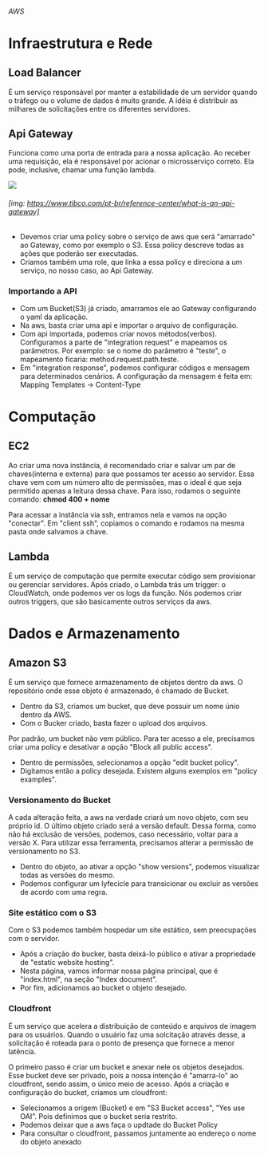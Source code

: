 ###### AWS

# Infraestrutura e Rede

## Load Balancer

É um serviço responsável por manter a estabilidade de um servidor quando o tráfego ou o volume de dados é muito grande. A idéia é distribuir as milhares de solicitações entre os diferentes servidores. 


## Api Gateway

Funciona como uma porta de entrada para a nossa aplicação. Ao receber uma requisição, ela é responsável por acionar o microsserviço correto. Ela pode, inclusive, chamar uma função lambda.

<img src = "https://www.tibco.com/sites/tibco/files/media_entity/2020-05/api-gateway-diagram.svg">

###### [img: https://www.tibco.com/pt-br/reference-center/what-is-an-api-gateway]

* Devemos criar uma policy sobre o serviço de aws que será "amarrado" ao Gateway, como por exemplo o S3. Essa policy descreve todas as ações que poderão ser executadas.
* Criamos também uma role, que linka a essa policy e direciona a um serviço, no nosso caso, ao Api Gateway.

### Importando a API

* Com um Bucket(S3) já criado, amarramos ele ao Gateway configurando o yaml da aplicação.
* Na aws, basta criar uma api e importar o arquivo de configuração.
* Com  api importada, podemos criar novos métodos(verbos). Configuramos a parte de "integration request" e mapeamos os parâmetros. Por exemplo: se o nome do parâmetro é "teste", o mapeamento ficaria: method.request.path.teste.
* Em "integration response", podemos configurar códigos e mensagem para determinados cenários. A configuração da mensagem é feita em: Mapping Templates -> Content-Type






# Computação


## EC2

Ao criar uma nova instância, é recomendado criar e salvar um par de chaves(interna e externa) para que possamos ter acesso ao servidor. Essa chave vem com um número alto de permissões, mas o ideal é que seja permitido apenas a leitura dessa chave. Para isso, rodamos o seguinte comando: **chmod 400 + nome**

Para acessar a instância via ssh, entramos nela e vamos na opção "conectar". Em "client ssh", copiamos o comando e rodamos na mesma pasta onde salvamos a chave.



## Lambda

É um serviço de computação que permite executar código sem provisionar ou gerenciar servidores. Após criado, o Lambda trás um trigger: o CloudWatch, onde podemos ver os logs da função. Nós podemos criar outros triggers, que são basicamente outros serviços da aws.



# Dados e Armazenamento


## Amazon S3

É um serviço que fornece armazenamento de objetos dentro da aws. O repositório onde esse objeto é armazenado, é chamado de Bucket. 

* Dentro da S3, criamos um bucket, que deve possuir um nome únio dentro da AWS.
* Com o Bucker criado, basta fazer o upload dos arquivos.

Por padrão, um bucket não vem público. Para ter acesso a ele, precisamos criar uma policy e desativar a opção "Block all public access".

* Dentro de permissões, selecionamos a opção "edit bucket policy".
* Digitamos então a policy desejada. Existem alguns exemplos em "policy examples".

### Versionamento do Bucket

A cada alteração feita, a aws na verdade criará um novo objeto, com seu próprio id. O último objeto criado será a versão default. Dessa forma, como não há exclusão de versões, podemos, caso necessário, voltar para a versão X. Para utilizar essa ferramenta, precisamos alterar a permissão de versionamento no S3. 

* Dentro do objeto, ao ativar a opção "show versions", podemos visualizar todas as versões do mesmo.
* Podemos configurar um lyfecicle para transicionar ou excluir as versões de acordo com uma regra.

### Site estático com o S3

Com o S3 podemos também hospedar um site estático, sem preocupações com o servidor. 

* Após a criação do bucker, basta deixá-lo público e ativar a propriedade de "estatic website hosting".
* Nesta página, vamos informar nossa página principal, que é "index.html", na seção "Index document".
* Por fim, adicionamos ao bucket o objeto desejado.

### Cloudfront

É um serviço que acelera a distribuição de conteúdo e arquivos de imagem para os usuários. Quando o usuário faz uma solcitação através desse, a solicitação é roteada para o ponto de presença que fornece a menor latência.

O primeiro passo é criar um bucket e anexar nele os objetos desejados. Esse bucket deve ser privado, pois a nossa intenção é "amarra-lo" ao cloudfront, sendo assim, o único meio de acesso. Após a criação e configuração do bucket, criamos um cloudfront:

* Selecionamos a origem (Bucket) e em "S3 Bucket access", "Yes use OAI". Pois definimos que o bucket seria restrito.
* Podemos deixar que a aws faça o updtade do Bucket Policy 
* Para consultar o cloudfront, passamos juntamente ao endereço o nome do objeto anexado
